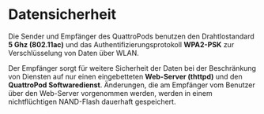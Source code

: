 # Datensicherheit

Die Sender und Empfänger des QuattroPods benutzen den Drahtlostandard **5 Ghz (802.11ac)** und das Authentifizierungsprotokoll **WPA2-PSK** zur Verschlüsselung von Daten über WLAN.

Der Empfänger sorgt für weitere Sicherheit der Daten bei der Beschränkung von Diensten auf nur einen eingebetteten **Web-Server (thttpd)** und den **QuattroPod Softwaredienst**. Änderungen, die am Empfänger vom Benutzer über den Web-Server vorgenommen werden, werden in einem nichtflüchtigen NAND-Flash dauerhaft gespeichert.